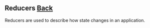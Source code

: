 ## Reducers [Back](./../react_redux.md)

Reducers are used to describe how state changes in an application.
